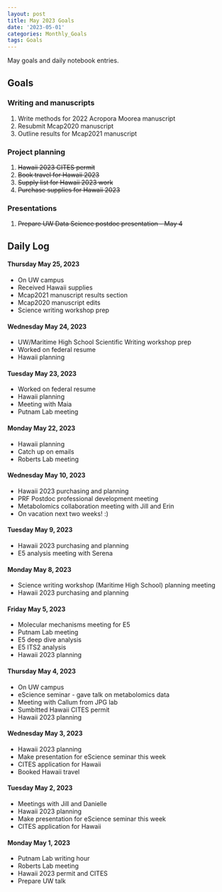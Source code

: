 ```yaml
---
layout: post
title: May 2023 Goals
date: '2023-05-01'
categories: Monthly_Goals
tags: Goals
---
```

May goals and daily notebook entries. 

## Goals  

### Writing and manuscripts 
              
1. Write methods for 2022 Acropora Moorea manuscript 
2. Resubmit Mcap2020 manuscript
3. Outline results for Mcap2021 manuscript  

### Project planning 

1. ~~Hawaii 2023 CITES permit~~  
2. ~~Book travel for Hawaii 2023~~  
3. ~~Supply list for Hawaii 2023 work~~ 
4. ~~Purchase supplies for Hawaii 2023~~  

### Presentations

1. ~~Prepare UW Data Science postdoc presentation - May 4~~  

## **Daily Log**   

#### Thursday May 25, 2023 

- On UW campus
- Received Hawaii supplies 
- Mcap2021 manuscript results section
- Mcap2020 manuscript edits
- Science writing workshop prep

#### Wednesday May 24, 2023 

- UW/Maritime High School Scientific Writing workshop prep
- Worked on federal resume 
- Hawaii planning 

#### Tuesday May 23, 2023 

- Worked on federal resume
- Hawaii planning 
- Meeting with Maia 
- Putnam Lab meeting

#### Monday May 22, 2023 

- Hawaii planning 
- Catch up on emails 
- Roberts Lab meeting

#### Wednesday May 10, 2023 

- Hawaii 2023 purchasing and planning
- PRF Postdoc professional development meeting
- Metabolomics collaboration meeting with Jill and Erin
- On vacation next two weeks! :) 

#### Tuesday May 9, 2023 

- Hawaii 2023 purchasing and planning
- E5 analysis meeting with Serena

#### Monday May 8, 2023 

- Science writing workshop (Maritime High School) planning meeting 
- Hawaii 2023 purchasing and planning

#### Friday May 5, 2023 

- Molecular mechanisms meeting for E5
- Putnam Lab meeting
- E5 deep dive analysis
- E5 ITS2 analysis 
- Hawaii 2023 planning

#### Thursday May 4, 2023 

- On UW campus 
- eScience seminar - gave talk on metabolomics data 
- Meeting with Callum from JPG lab 
- Sumbitted Hawaii CITES permit 
- Hawaii 2023 planning 

#### Wednesday May 3, 2023 

- Hawaii 2023 planning 
- Make presentation for eScience seminar this week
- CITES application for Hawaii
- Booked Hawaii travel 

#### Tuesday May 2, 2023 

- Meetings with Jill and Danielle
- Hawaii 2023 planning 
- Make presentation for eScience seminar this week
- CITES application for Hawaii 

#### Monday May 1, 2023 

- Putnam Lab writing hour
- Roberts Lab meeting
- Hawaii 2023 permit and CITES 
- Prepare UW talk